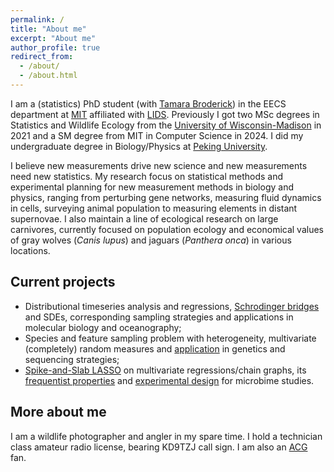 ```yaml
---
permalink: /
title: "About me"
excerpt: "About me"
author_profile: true
redirect_from:
  - /about/
  - /about.html
---
```


I am a (statistics) PhD student (with [Tamara Broderick](https://tamarabroderick.com/)) in the EECS department at [MIT](https://web.mit.edu/) affiliated with [LIDS](https://lids.mit.edu/). Previously I got two MSc degrees in Statistics and Wildlife Ecology from the [University of Wisconsin-Madison](https://www.wisc.edu/) in 2021 and a SM degree from MIT in Computer Science in 2024. I did my undergraduate degree in Biology/Physics at [Peking University](http://english.pku.edu.cn). 

I believe new measurements drive new science and new measurements need new statistics. My research focus on statistical methods and experimental planning for new measurement methods in biology and physics, ranging from perturbing gene networks, measuring fluid dynamics in cells, surveying animal population to measuring elements in distant supernovae. I also maintain a line of ecological research on large carnivores, currently focused on population ecology and economical values of gray wolves (*Canis lupus*) and jaguars (*Panthera onca*) in various locations. 


## Current projects

- Distributional timeseries analysis and regressions, [Schrodinger bridges](https://openreview.net/forum?id=7UqA6WjwTO) and SDEs, corresponding sampling strategies and applications in molecular biology and oceanography;
- Species and feature sampling problem with heterogeneity, multivariate (completely) random measures and [application](https://arxiv.org/abs/2403.02154) in genetics and sequencing strategies;
- [Spike-and-Slab LASSO](https://projecteuclid.org/journals/bayesian-analysis/volume--1/issue--1/Estimating-Sparse-Direct-Effects-in-Multivariate-Regression-With-the-Spike/10.1214/24-BA1430.full) on multivariate regressions/chain graphs, its [frequentist properties](https://arxiv.org/abs/2209.04389) and [experimental design](https://link.springer.com/article/10.1007/s13253-024-00621-1) for microbime studies.




## More about me
I am a wildlife photographer and angler in my spare time. I hold a technician class amateur radio license, bearing KD9TZJ call sign. I am also an [ACG](https://en.wikipedia.org/wiki/ACG_(subculture)) fan. 
